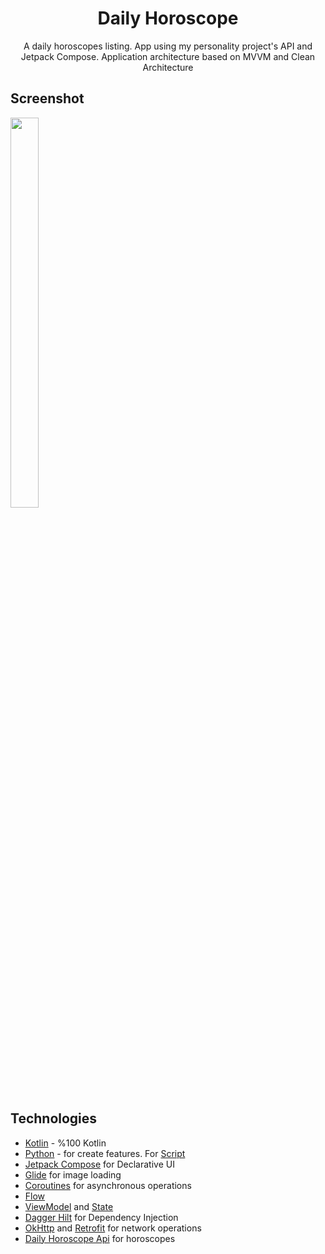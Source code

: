 

<h1 align="center">Daily Horoscope</h1>
<p align="center">
A daily horoscopes listing. App using my personality project's API and Jetpack Compose. Application architecture based on MVVM and Clean Architecture

</p>

## Screenshot

<p>
<img src="art/1.gif" width="30%" height="40%"/>
</p>



## Technologies

- [Kotlin](https://kotlinlang.org/) - %100 Kotlin
-  [Python](https://www.python.org/) - for create features. For [Script](https://github.com/hsmnzaydn/android-clean-feature-creator)
- [Jetpack Compose](https://developer.android.com/jetpack/compose) for Declarative UI
- [Glide](https://google.github.io/accompanist/glide/) for image loading
- [Coroutines](https://github.com/Kotlin/kotlinx.coroutines) for asynchronous operations
- [Flow](https://developer.android.com/kotlin/flow)
- [ViewModel](https://developer.android.com/topic/libraries/architecture/viewmodel) and [State](https://developer.android.com/jetpack/compose/state)
- [Dagger Hilt](https://developer.android.com/training/dependency-injection/hilt-android) for Dependency Injection
- [OkHttp](https://github.com/square/okhttp) and [Retrofit](https://github.com/square/retrofit) for network operations
- [Daily Horoscope Api](https://gunluk-burc.herokuapp.com/swagger-ui.html) for horoscopes

